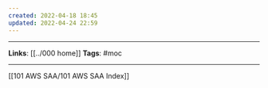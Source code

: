 ```yaml
---
created: 2022-04-18 18:45
updated: 2022-04-24 22:59
---
```

---
**Links**: [[../000 home]]
**Tags**: #moc 

---

[[101 AWS SAA/101 AWS SAA Index]]

